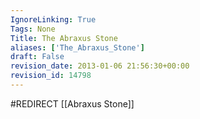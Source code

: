 ```yaml
---
IgnoreLinking: True
Tags: None
Title: The Abraxus Stone
aliases: ['The_Abraxus_Stone']
draft: False
revision_date: 2013-01-06 21:56:30+00:00
revision_id: 14798
---
```


#REDIRECT [[Abraxus Stone]]